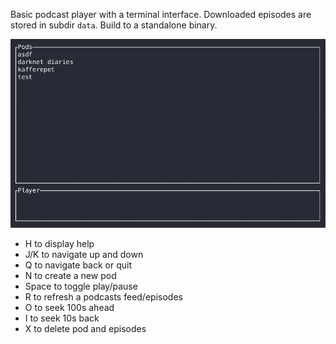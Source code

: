 Basic podcast player with a terminal interface. Downloaded episodes are stored in subdir `data`.
Build to a standalone binary.

![fred_podplayer_tui](https://github.com/fredlb/fred_podplayer_tui/blob/main/screenshots/podplayer.gif?raw=true)

* H to display help
* J/K to navigate up and down
* Q to navigate back or quit
* N to create a new pod
* Space to toggle play/pause
* R to refresh a podcasts feed/episodes
* O to seek 100s ahead
* I to seek 10s back
* X to delete pod and episodes

